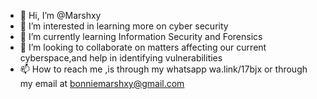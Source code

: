 - 👋 Hi, I’m @Marshxy
- 👀 I’m interested in learning more on cyber security
- 🌱 I’m currently learning Information Security and Forensics
- 💞️ I’m looking to collaborate on matters affecting our current cyberspace,and help in identifying vulnerabilities
- 📫 How to reach me ,is through my whatsapp wa.link/17bjx or through my email at bonniemarshxy@gmail.com

<!---
Marshxy/Marshxy is a ✨ special ✨ repository because its `README.md` (this file) appears on your GitHub profile.
You can click the Preview link to take a look at your changes.
--->
